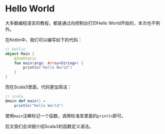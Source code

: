 # Hello World

大多数编程语言的教程，都是通过向控制台打印Hello World开始的，本次也不例外。

在Kotlin中，我们可以编写如下的代码：

```kotlin
// kotlin
object Main {
    @JvmStatic
    fun main(args: Array<String>) {
        println("Hello World")
    }
}
```

而在Scala3里面，代码更加简洁：

```scala
// scala
@main def main() = 
    println("Hello World")
```

使用`main`注解标记一个函数，调用标准库里面的`println`即可。

后文我们会详细介绍Scala3的函数定义语法。